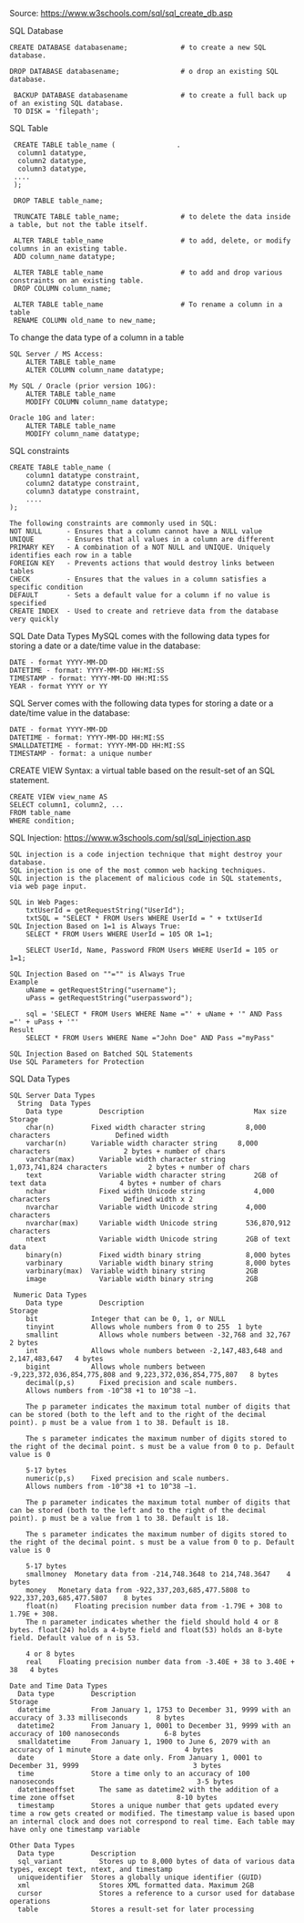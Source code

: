 Source: https://www.w3schools.com/sql/sql_create_db.asp

SQL Database
  
    CREATE DATABASE databasename;             # to create a new SQL database.                 
  
    DROP DATABASE databasename;               # o drop an existing SQL database.        
  
     BACKUP DATABASE databasename             # to create a full back up of an existing SQL database.       
     TO DISK = 'filepath'; 
SQL Table

     CREATE TABLE table_name (               . 
      column1 datatype,
      column2 datatype,
      column3 datatype,
     ....
     );
     
     DROP TABLE table_name;
     
     TRUNCATE TABLE table_name;               # to delete the data inside a table, but not the table itself.
     
     ALTER TABLE table_name                   # to add, delete, or modify columns in an existing table.
     ADD column_name datatype;                
     
     ALTER TABLE table_name                   # to add and drop various constraints on an existing table.
     DROP COLUMN column_name;
     
     ALTER TABLE table_name                   # To rename a column in a table
     RENAME COLUMN old_name to new_name;

To change the data type of a column in a table

    SQL Server / MS Access:
        ALTER TABLE table_name
        ALTER COLUMN column_name datatype;
    
    My SQL / Oracle (prior version 10G):
        ALTER TABLE table_name
        MODIFY COLUMN column_name datatype;
    
    Oracle 10G and later:
        ALTER TABLE table_name
        MODIFY column_name datatype;

SQL constraints

    CREATE TABLE table_name (
        column1 datatype constraint,
        column2 datatype constraint,
        column3 datatype constraint,
        ....
    );
    
    The following constraints are commonly used in SQL:
    NOT NULL      - Ensures that a column cannot have a NULL value
    UNIQUE        - Ensures that all values in a column are different
    PRIMARY KEY   - A combination of a NOT NULL and UNIQUE. Uniquely identifies each row in a table
    FOREIGN KEY   - Prevents actions that would destroy links between tables
    CHECK         - Ensures that the values in a column satisfies a specific condition
    DEFAULT       - Sets a default value for a column if no value is specified
    CREATE INDEX  - Used to create and retrieve data from the database very quickly

SQL Date Data Types
MySQL comes with the following data types for storing a date or a date/time value in the database:

    DATE - format YYYY-MM-DD
    DATETIME - format: YYYY-MM-DD HH:MI:SS
    TIMESTAMP - format: YYYY-MM-DD HH:MI:SS
    YEAR - format YYYY or YY
SQL Server comes with the following data types for storing a date or a date/time value in the database:

    DATE - format YYYY-MM-DD
    DATETIME - format: YYYY-MM-DD HH:MI:SS
    SMALLDATETIME - format: YYYY-MM-DD HH:MI:SS
    TIMESTAMP - format: a unique number

CREATE VIEW Syntax: a virtual table based on the result-set of an SQL statement.

    CREATE VIEW view_name AS
    SELECT column1, column2, ...
    FROM table_name
    WHERE condition;

SQL Injection: https://www.w3schools.com/sql/sql_injection.asp

    SQL injection is a code injection technique that might destroy your database.
    SQL injection is one of the most common web hacking techniques.
    SQL injection is the placement of malicious code in SQL statements, via web page input.

    SQL in Web Pages:
        txtUserId = getRequestString("UserId");
        txtSQL = "SELECT * FROM Users WHERE UserId = " + txtUserId
    SQL Injection Based on 1=1 is Always True:
        SELECT * FROM Users WHERE UserId = 105 OR 1=1;
    
        SELECT UserId, Name, Password FROM Users WHERE UserId = 105 or 1=1;
    
    SQL Injection Based on ""="" is Always True
    Example
        uName = getRequestString("username");
        uPass = getRequestString("userpassword");

        sql = 'SELECT * FROM Users WHERE Name ="' + uName + '" AND Pass ="' + uPass + '"'
    Result
        SELECT * FROM Users WHERE Name ="John Doe" AND Pass ="myPass"
    
    SQL Injection Based on Batched SQL Statements 
    Use SQL Parameters for Protection
    
 SQL Data Types
 
    SQL Server Data Types
      String  Data Types
        Data type	      Description	                        Max size	                      Storage
        char(n)	        Fixed width character string	      8,000 characters	              Defined width
        varchar(n)	    Variable width character string	    8,000 characters	              2 bytes + number of chars
        varchar(max)	  Variable width character string	    1,073,741,824 characters	      2 bytes + number of chars
        text	          Variable width character string	    2GB of text data	              4 bytes + number of chars
        nchar	          Fixed width Unicode string	        4,000 characters	              Defined width x 2
        nvarchar	      Variable width Unicode string	      4,000 characters	 
        nvarchar(max)	  Variable width Unicode string	      536,870,912 characters	 
        ntext	          Variable width Unicode string	      2GB of text data	 
        binary(n)	      Fixed width binary string	          8,000 bytes	 
        varbinary	      Variable width binary string	      8,000 bytes	 
        varbinary(max)	Variable width binary string	      2GB	 
        image	          Variable width binary string	      2GB	 

     Numeric Data Types
        Data type	      Description	                                                         Storage
        bit	            Integer that can be 0, 1, or NULL	 
        tinyint	        Allows whole numbers from 0 to 255	1 byte
        smallint	      Allows whole numbers between -32,768 and 32,767	2 bytes
        int	            Allows whole numbers between -2,147,483,648 and 2,147,483,647	4 bytes
        bigint	        Allows whole numbers between -9,223,372,036,854,775,808 and 9,223,372,036,854,775,807	8 bytes
        decimal(p,s)	  Fixed precision and scale numbers.
        Allows numbers from -10^38 +1 to 10^38 –1.

        The p parameter indicates the maximum total number of digits that can be stored (both to the left and to the right of the decimal point). p must be a value from 1 to 38. Default is 18.

        The s parameter indicates the maximum number of digits stored to the right of the decimal point. s must be a value from 0 to p. Default value is 0

        5-17 bytes
        numeric(p,s)	Fixed precision and scale numbers.
        Allows numbers from -10^38 +1 to 10^38 –1.

        The p parameter indicates the maximum total number of digits that can be stored (both to the left and to the right of the decimal point). p must be a value from 1 to 38. Default is 18.

        The s parameter indicates the maximum number of digits stored to the right of the decimal point. s must be a value from 0 to p. Default value is 0

        5-17 bytes
        smallmoney	Monetary data from -214,748.3648 to 214,748.3647	4 bytes
        money	Monetary data from -922,337,203,685,477.5808 to 922,337,203,685,477.5807	8 bytes
        float(n)	Floating precision number data from -1.79E + 308 to 1.79E + 308.
        The n parameter indicates whether the field should hold 4 or 8 bytes. float(24) holds a 4-byte field and float(53) holds an 8-byte field. Default value of n is 53.

        4 or 8 bytes
        real	Floating precision number data from -3.40E + 38 to 3.40E + 38	4 bytes
    
    Date and Time Data Types
      Data type	        Description	                                                                          Storage
      datetime	        From January 1, 1753 to December 31, 9999 with an accuracy of 3.33 milliseconds	      8 bytes
      datetime2	        From January 1, 0001 to December 31, 9999 with an accuracy of 100 nanoseconds	        6-8 bytes
      smalldatetime	    From January 1, 1900 to June 6, 2079 with an accuracy of 1 minute	                    4 bytes
      date	            Store a date only. From January 1, 0001 to December 31, 9999	                        3 bytes
      time	            Store a time only to an accuracy of 100 nanoseconds	                                  3-5 bytes
      datetimeoffset	  The same as datetime2 with the addition of a time zone offset	                        8-10 bytes
      timestamp	        Stores a unique number that gets updated every time a row gets created or modified. The timestamp value is based upon an internal clock and does not correspond to real time. Each table may have only one timestamp variable	 
    
    Other Data Types
      Data type	        Description
      sql_variant	      Stores up to 8,000 bytes of data of various data types, except text, ntext, and timestamp
      uniqueidentifier	Stores a globally unique identifier (GUID)
      xml	              Stores XML formatted data. Maximum 2GB
      cursor	          Stores a reference to a cursor used for database operations
      table	            Stores a result-set for later processing
 
  
 
 
 
 
 
 
 
 
 
 
 
 
 
 
